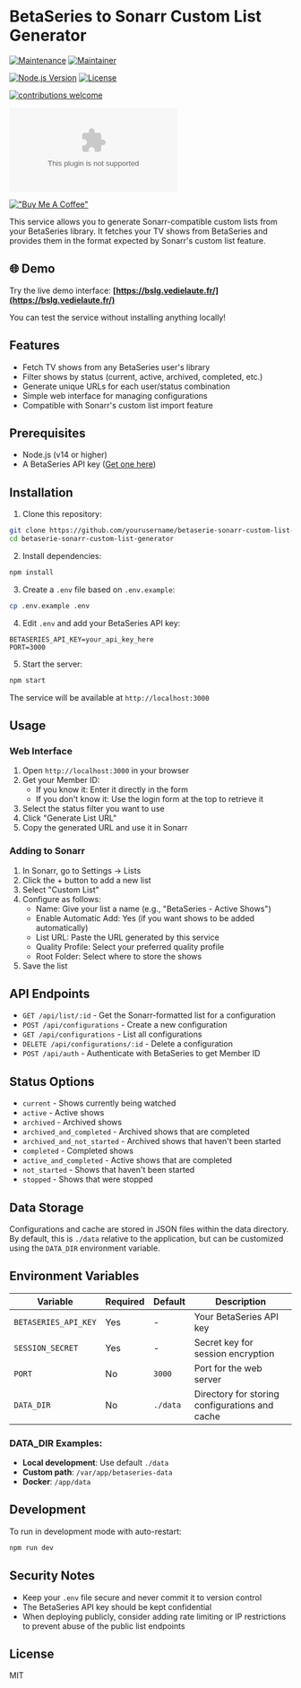 # BetaSeries to Sonarr Custom List Generator

[![Maintenance](https://img.shields.io/badge/Maintained%3F-yes-green.svg)](https://github.com/Gizmo091/sonarr--customlist--betaseries.com/graphs/commit-activity)
[![Maintainer](https://img.shields.io/badge/maintainer-Mathieu%20Vedie-blue)](https://github.com/Gizmo091)

[![Node.js Version](https://img.shields.io/badge/node.js-%3E%3D18.0.0-brightgreen)](https://nodejs.org/)
[![License](https://img.shields.io/badge/License-MIT-yellow.svg)](https://opensource.org/licenses/MIT)

[![contributions welcome](https://img.shields.io/badge/contributions-welcome-brightgreen.svg?style=flat)](https://github.com/Gizmo091/sonarr--customlist--betaseries.com/issues)

[![GitHub latest commit](https://badgen.net/github/last-commit/Gizmo091/sonarr--customlist--betaseries.com)](https://github.com/Gizmo091/sonarr--customlist--betaseries.com/commit/)

[!["Buy Me A Coffee"](https://www.buymeacoffee.com/assets/img/custom_images/orange_img.png)](https://www.buymeacoffee.com/mathieuvedie)

This service allows you to generate Sonarr-compatible custom lists from your BetaSeries library. It fetches your TV shows from BetaSeries and provides them in the format expected by Sonarr's custom list feature.

## 🌐 Demo

Try the live demo interface: **[https://bslg.vedielaute.fr/](https://bslg.vedielaute.fr/)**

You can test the service without installing anything locally!

## Features

- Fetch TV shows from any BetaSeries user's library
- Filter shows by status (current, active, archived, completed, etc.)
- Generate unique URLs for each user/status combination
- Simple web interface for managing configurations
- Compatible with Sonarr's custom list import feature

## Prerequisites

- Node.js (v14 or higher)
- A BetaSeries API key ([Get one here](https://www.betaseries.com/api/))

## Installation

1. Clone this repository:
```bash
git clone https://github.com/yourusername/betaserie-sonarr-custom-list-generator.git
cd betaserie-sonarr-custom-list-generator
```

2. Install dependencies:
```bash
npm install
```

3. Create a `.env` file based on `.env.example`:
```bash
cp .env.example .env
```

4. Edit `.env` and add your BetaSeries API key:
```
BETASERIES_API_KEY=your_api_key_here
PORT=3000
```

5. Start the server:
```bash
npm start
```

The service will be available at `http://localhost:3000`

## Usage

### Web Interface

1. Open `http://localhost:3000` in your browser
2. Get your Member ID:
   - If you know it: Enter it directly in the form
   - If you don't know it: Use the login form at the top to retrieve it
3. Select the status filter you want to use
4. Click "Generate List URL"
5. Copy the generated URL and use it in Sonarr

### Adding to Sonarr

1. In Sonarr, go to Settings → Lists
2. Click the + button to add a new list
3. Select "Custom List"
4. Configure as follows:
   - Name: Give your list a name (e.g., "BetaSeries - Active Shows")
   - Enable Automatic Add: Yes (if you want shows to be added automatically)
   - List URL: Paste the URL generated by this service
   - Quality Profile: Select your preferred quality profile
   - Root Folder: Select where to store the shows
5. Save the list

## API Endpoints

- `GET /api/list/:id` - Get the Sonarr-formatted list for a configuration
- `POST /api/configurations` - Create a new configuration
- `GET /api/configurations` - List all configurations
- `DELETE /api/configurations/:id` - Delete a configuration
- `POST /api/auth` - Authenticate with BetaSeries to get Member ID

## Status Options

- `current` - Shows currently being watched
- `active` - Active shows
- `archived` - Archived shows
- `archived_and_completed` - Archived shows that are completed
- `archived_and_not_started` - Archived shows that haven't been started
- `completed` - Completed shows
- `active_and_completed` - Active shows that are completed
- `not_started` - Shows that haven't been started
- `stopped` - Shows that were stopped

## Data Storage

Configurations and cache are stored in JSON files within the data directory. By default, this is `./data` relative to the application, but can be customized using the `DATA_DIR` environment variable.

## Environment Variables

| Variable | Required | Default | Description |
|----------|----------|---------|-------------|
| `BETASERIES_API_KEY` | Yes | - | Your BetaSeries API key |
| `SESSION_SECRET` | Yes | - | Secret key for session encryption |
| `PORT` | No | `3000` | Port for the web server |
| `DATA_DIR` | No | `./data` | Directory for storing configurations and cache |

### DATA_DIR Examples:
- **Local development**: Use default `./data`
- **Custom path**: `/var/app/betaseries-data`
- **Docker**: `/app/data`

## Development

To run in development mode with auto-restart:
```bash
npm run dev
```

## Security Notes

- Keep your `.env` file secure and never commit it to version control
- The BetaSeries API key should be kept confidential
- When deploying publicly, consider adding rate limiting or IP restrictions to prevent abuse of the public list endpoints


## License

MIT